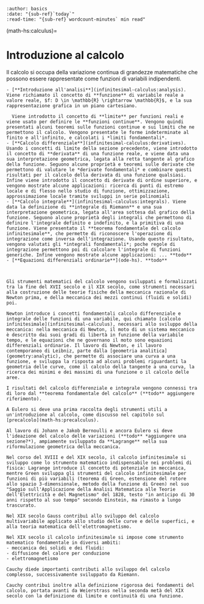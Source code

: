 ```{article-info}
:author: basics
:date: "{sub-ref}`today`"
:read-time: "{sub-ref}`wordcount-minutes` min read"
```

(math-hs:calculus)=
# Introduzione al calcolo

Il calcolo si occupa della variazione continua di grandezze matematiche che possono essere rappresentate come funzioni di variabili indipendenti.

```{dropdown} Argomenti del capitolo
- [**Introduzione all'analisi**](infinitesimal-calculus:analysis). Viene richiamato il concetto di **funzione** di variabile reale a valore reale, $f: D \in \mathbb{R} \rightarrow \mathbb{R}$, e la sua rappresentazione grafica in un piano cartesiano.

  Viene introdotto il concetto di **limite** per funzioni reali e viene usato per definire le **funzioni continue**. Vengono quindi presentati alcuni teoremi sulle funzioni continue e sui limiti che ne permettono il calcolo. Vengono presentate le forme indeterminate al finito e all'infinito, e calcolati i *limiti fondamentali*.
- [**Calcolo differenziale**](infinitesimal-calculus:derivatives). Usando i concetti di limite della sezione precedente, viene introdotto il concetto di **derivata** di una funzione reale, e viene data una sua interpretazione geometrica, legata alla retta tangente al grafico della funzione. Seguono alcune proprietà e teoremi sulle derivate che permettono di valutare le *derivate fondamentali* e combinare questi risultati per il calcolo della derivata di una funzione qualsiasi. Infine viene introdotto il concetto di derivate di ordine superiore, e vengono mostrate alcune applicazioni: ricerca di punti di estremo locale e di flesso nello studio di funzione, ottimizzazione, approssimazione locale tramite sviluppi in serie polinomiali
- [**Calcolo integrale**](infinitesimal-calculus:integrals). Viene data la definizione di **integrale di Riemann** e una sua interpretazione geometrica, legata all'area sottesa dal grafico della funzione. Seguono alcune proprietà degli integrali che permettono di definire l'integrale definito e indefinito, e la primitiva di una funzione. Viene presentato il **teorema fondamentale del calcolo infinitesimale**, che permette di riconoscere l'operazione di integrazione come inversa dell'integrazione. Usando questo risultato, vengono valutati gli *integrali fondamentali*; poche regole di integrazione permettono poi di calcolare l'integrale di funzioni generiche. Infine vengono mostrate alcune applicazioni: ... **todo**
- [**Equazioni differenziali ordinarie**](ode-hs). **todo**
```

```{dropdown} Dipendenze
```

```{dropdown}
```

```{dropdown} Breve storia dello sviluppo del calcolo
Gli strumenti matematici del calcolo vengono sviluppati e formalizzati tra la fine del XVII secolo e il XIX secolo, come strumenti necessari alla costruzione delle teorie fisiche della meccanica razionale di Newton prima, e della meccanica dei mezzi continui (fluidi e solidi) poi.

Newton introduce i concetti fondamentali calcolo differenziale e integrale delle funzioni di una variabile, qui chiamato [calcolo infinitesimale](infinitesimal-calculus), necessari allo sviluppo della meccanica: nella meccanica di Newton, il moto di un sistema meccanico è descritto dai suoi gradi di libertà in funzione della variabile tempo, e le equazioni che ne governano il moto sono equazioni differenziali ordinarie. Il lavoro di Newton, e il lavoro contemporaneo di Leibniz, parte dalla [geometria analitica](geometry:analytic), che permette di associare una curva a una funzione, e sviluppa la risposta ad alcuni problemi riguardanti la geometria delle curve, come il calcolo della tangente a una curva, la ricerca dei minimi e dei massimi di una funzione o il calcolo delle aree.

I risultati del calcolo differenziale e integrale vengono connessi tra di loro dal **teorema fondamentale del calcolo** (**todo** aggiungere riferimento).

A Eulero si deve una prima raccolta degli strumenti utili a un'introduzione al calcolo, come discusso nel capitolo sul [precalcolo](math-hs:precalculus).

Al lavoro di Johann e Jakob Bernoulli e ancora Eulero si deve l'ideazione del calcolo delle variazioni (**todo** *aggiungere una sezione?*), ampiamente sviluppato da **Lagrange** nella sua riformulazione geometrica della meccanica.

Nel corso del XVIII e del XIX secolo, il calcolo infinitesimale si sviluppo come lo strumento matematico indispensabile nei problemi di fisica: Lagrange introduce il concetto di potenziale in meccanica, mentre Green sviluppa gli strumenti del calcolo infinitesimale per funzioni di più variabili (teorema di Green, estensione del rotore allo spazio 3-dimensionale, metodo della funzione di Green) nel suo "Saggio sull'Applicazione della Analisi Matematica alle Teorie dell'Elettricità e del Magnetismo" del 1828, testo "in anticipo di 30 anni rispetto al suo tempo" secondo Einstein, ma rimasto a lungo trascurato. 

Nel XIX secolo Gauss contribuì allo sviluppo del calcolo multivariabile applicato allo studio delle curve e delle superfici, e alla teoria matematica dell'elettromagnetismo.

Nel XIX secolo il calcolo infinitesimale si impose come strumento matematico fondamentale in diversi ambiti:
- meccanica dei solidi e dei fluidi:
- diffusione del calore per conduzione
- elettromagnetismo

Cauchy diede importanti contributi allo sviluppo del calcolo complesso, successivamente sviluppato da Riemann.

Cauchy contribuì inoltre alla definizione rigorosa dei fondamenti del calcolo, portata avanti da Weierstrass nella seconda metà del XIX secolo con la definizione di limite e continuità di una funzione.
```


<!--

**Brev(issima) storia del calcolo.**
- Precursori: ...
- Prima formalizzazione: Newton, sviluppo del calcolo infinitesimale come strumento matematico necessario alla sua trattazione della [meccanica]() razionale, presentata nei *Principia Mathematica*, 1687; Leibniz *Nova Methodus pro Maximis et Minimis*, 1684
- Sviluppo rigoroso del calcolo infinitesimale, del calcolo multivariabile, dell'analisi complessa, e del calcolo su spazi e varietà
  - Cauchy (1789-1857)
  - Weierstrass (1815-1897)
  - Riemann (1826-1866)
  - ...

-->






